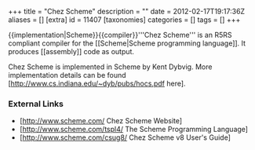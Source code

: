 +++
title = "Chez Scheme"
description = ""
date = 2012-02-17T19:17:36Z
aliases = []
[extra]
id = 11407
[taxonomies]
categories = []
tags = []
+++

{{implementation|Scheme}}{{compiler}}'''Chez Scheme''' is an R5RS compliant compiler for the [[Scheme|Scheme programming language]]. It produces [[assembly]] code as output.

Chez Scheme is implemented in Scheme by Kent Dybvig. More implementation details can be found [http://www.cs.indiana.edu/~dyb/pubs/hocs.pdf here].


### External Links

* [http://www.scheme.com/ Chez Scheme Website]
* [http://www.scheme.com/tspl4/ The Scheme Programming Language]
* [http://www.scheme.com/csug8/ Chez Scheme v8 User's Guide]

